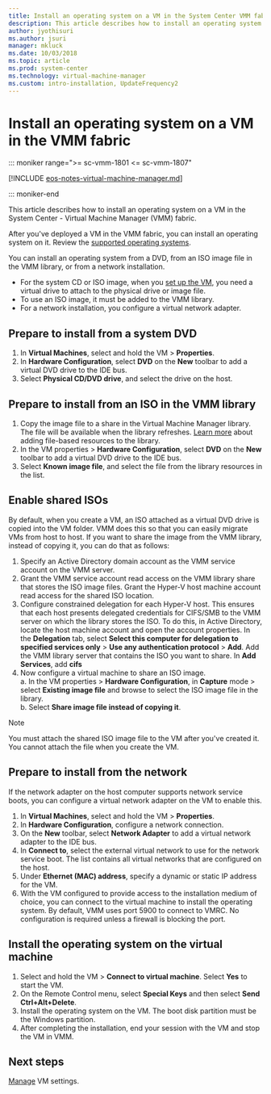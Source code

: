 ```yaml
---
title: Install an operating system on a VM in the System Center VMM fabric
description: This article describes how to install an operating system on a VM in the VMM fabric
author: jyothisuri
ms.author: jsuri
manager: mkluck
ms.date: 10/03/2018
ms.topic: article
ms.prod: system-center
ms.technology: virtual-machine-manager
ms.custom: intro-installation, UpdateFrequency2
---
```



# Install an operating system on a VM in the VMM fabric

::: moniker range=">= sc-vmm-1801 <= sc-vmm-1807"

[!INCLUDE [eos-notes-virtual-machine-manager.md](../includes/eos-notes-virtual-machine-manager.md)]

::: moniker-end

This article describes how to install an operating system on a VM in the System Center - Virtual Machine Manager (VMM) fabric.

After you've deployed a VM in the VMM fabric, you can install an operating system on it. Review the [supported operating systems](./system-requirements.md#vms-in-the-vmm-fabric).

You can install an operating system from a DVD, from an ISO image file in the VMM library, or from a network installation.

- For the system CD or ISO image, when you [set up the VM](vm-blank-disk.md), you need a virtual drive to attach to the physical drive or image file.
- To use an ISO image, it must be added to the VMM library.
- For a network installation, you configure a virtual network adapter.

## Prepare to install from a system DVD

1. In **Virtual Machines**, select and hold the VM > **Properties**.
2. In **Hardware Configuration**, select **DVD** on the **New** toolbar to add a virtual DVD drive to the IDE bus.
3. Select **Physical CD/DVD drive**, and select the drive on the host.

## Prepare to install from an ISO in the VMM library

1. Copy the image file to a share in the Virtual Machine Manager library. The file will be available when the library refreshes. [Learn more](library-files.md) about adding file-based resources to the library.
2. In the VM properties > **Hardware Configuration**, select **DVD** on the **New** toolbar to add a virtual DVD drive to the IDE bus.
3. Select **Known image file**, and select the file from the library resources in the list.


## Enable shared ISOs

By default, when you create a VM, an ISO attached as a virtual DVD drive is copied into the VM folder. VMM does this so that you can easily migrate VMs from host to host. If you want to share the image from the VMM library, instead of copying it, you can do that as follows:

1. Specify an Active Directory domain account as the VMM service account on the VMM server.
2. Grant the VMM service account read access on the VMM library share that stores the ISO image files. Grant the Hyper-V host machine account read access for the shared ISO location.
3. Configure constrained delegation for each Hyper-V host. This ensures that each host presents delegated credentials for CIFS/SMB to the VMM server on which the library stores the ISO. To do this, in Active Directory, locate the host machine account and open the account properties. In the **Delegation** tab, select **Select this computer for delegation to specified services only** > **Use any authentication protocol** > **Add**. Add the VMM library server that contains the ISO you want to share. In **Add Services**, add **cifs**
4. Now configure a virtual machine to share an ISO image.<br/>
     a. In the VM properties > **Hardware Configuration**, in **Capture** mode > select **Existing image file** and browse to select the ISO image file in the library.<br/>
     b. Select **Share image file instead of copying it**.


> [!NOTE]
> You must attach the shared ISO image file to the VM after you've created it. You cannot attach the file when you create the VM.

## Prepare to install from the network

If the network adapter on the host computer supports network service boots, you can configure a virtual network adapter on the VM to enable this.

1. In **Virtual Machines**, select and hold the VM > **Properties**.
2. In **Hardware Configuration**, configure a network connection.
3. On the **New** toolbar, select **Network Adapter** to add a virtual network adapter to the IDE bus.
4. In **Connect to**, select the external virtual network to use for the network service boot. The list contains all virtual networks that are configured on the host.
5. Under **Ethernet (MAC) address**, specify a dynamic or static IP address for the VM.
6. With the VM configured to provide access to the installation medium of choice, you can connect to the virtual machine to install the operating system. By default, VMM uses port 5900 to connect to VMRC. No configuration is required unless a firewall is blocking the port.

## Install the operating system on the virtual machine

1. Select and hold the VM > **Connect to virtual machine**. Select **Yes** to start the VM.
2. On the Remote Control menu, select **Special Keys** and then select **Send Ctrl+Alt+Delete**.
3. Install the operating system on the VM. The boot disk partition must be the Windows partition.
4. After completing the installation, end your session with the VM and stop the VM in VMM.


## Next steps

[Manage](./vm-settings.md) VM settings.
